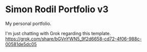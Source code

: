 # Simon Rodil Portfolio v3
 My personal portfolio.

I'm just chatting with Grok regarding this template.
https://grok.com/share/bGVnYWN5_9f2d6658-cd72-4f06-988c-00581de5dc05